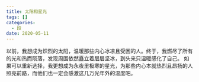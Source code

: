 ```yaml
---
title: 太阳和星光
tags: []
categories:
  - 段
date: 2020-05-11
---
```

以前，我想成为炽烈的太阳，温暖那些内心冰凉且受困的人。终于，我燃尽了所有的光和热而陨落，发现周围依然矗立着层层坚冰，到头来只温暖感化了自己。
如果可以重新选择，我更想成为永夜里极寒的星光，为那些内心本就热烈且昂扬的人照亮前路，而他们也一定会感激这几万光年外的温度吧。



